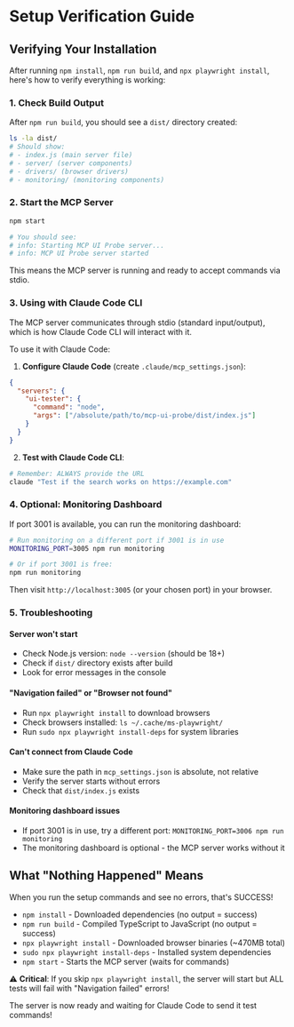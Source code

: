 # Setup Verification Guide

## Verifying Your Installation

After running `npm install`, `npm run build`, and `npx playwright install`, here's how to verify everything is working:

### 1. Check Build Output

After `npm run build`, you should see a `dist/` directory created:

```bash
ls -la dist/
# Should show:
# - index.js (main server file)
# - server/ (server components)
# - drivers/ (browser drivers)
# - monitoring/ (monitoring components)
```

### 2. Start the MCP Server

```bash
npm start

# You should see:
# info: Starting MCP UI Probe server...
# info: MCP UI Probe server started
```

This means the MCP server is running and ready to accept commands via stdio.

### 3. Using with Claude Code CLI

The MCP server communicates through stdio (standard input/output), which is how Claude Code CLI will interact with it.

To use it with Claude Code:

1. **Configure Claude Code** (create `.claude/mcp_settings.json`):
```json
{
  "servers": {
    "ui-tester": {
      "command": "node",
      "args": ["/absolute/path/to/mcp-ui-probe/dist/index.js"]
    }
  }
}
```

2. **Test with Claude Code CLI**:
```bash
# Remember: ALWAYS provide the URL
claude "Test if the search works on https://example.com"
```

### 4. Optional: Monitoring Dashboard

If port 3001 is available, you can run the monitoring dashboard:

```bash
# Run monitoring on a different port if 3001 is in use
MONITORING_PORT=3005 npm run monitoring

# Or if port 3001 is free:
npm run monitoring
```

Then visit `http://localhost:3005` (or your chosen port) in your browser.

### 5. Troubleshooting

#### Server won't start
- Check Node.js version: `node --version` (should be 18+)
- Check if `dist/` directory exists after build
- Look for error messages in the console

#### "Navigation failed" or "Browser not found"
- Run `npx playwright install` to download browsers
- Check browsers installed: `ls ~/.cache/ms-playwright/`
- Run `sudo npx playwright install-deps` for system libraries

#### Can't connect from Claude Code
- Make sure the path in `mcp_settings.json` is absolute, not relative
- Verify the server starts without errors
- Check that `dist/index.js` exists

#### Monitoring dashboard issues
- If port 3001 is in use, try a different port: `MONITORING_PORT=3006 npm run monitoring`
- The monitoring dashboard is optional - the MCP server works without it

## What "Nothing Happened" Means

When you run the setup commands and see no errors, that's SUCCESS!

- `npm install` - Downloaded dependencies (no output = success)
- `npm run build` - Compiled TypeScript to JavaScript (no output = success)
- `npx playwright install` - Downloaded browser binaries (~470MB total)
- `sudo npx playwright install-deps` - Installed system dependencies
- `npm start` - Starts the MCP server (waits for commands)

⚠️ **Critical**: If you skip `npx playwright install`, the server will start but ALL tests will fail with "Navigation failed" errors!

The server is now ready and waiting for Claude Code to send it test commands!